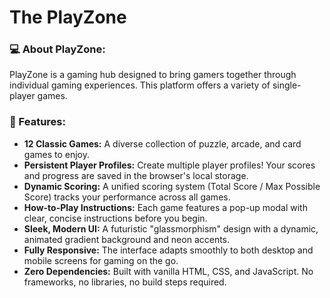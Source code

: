 # The PlayZone

### **💻 About PlayZone:**

PlayZone is a gaming hub designed to bring gamers together through individual gaming experiences. This platform offers a variety of single-player games.

### **🚀 Features**:
- **12 Classic Games:** A diverse collection of puzzle, arcade, and card games to enjoy.
- **Persistent Player Profiles:** Create multiple player profiles! Your scores and progress are saved in the browser's local storage.
- **Dynamic Scoring:** A unified scoring system (Total Score / Max Possible Score) tracks your performance across all games.
- **How-to-Play Instructions:** Each game features a pop-up modal with clear, concise instructions before you begin.
- **Sleek, Modern UI:** A futuristic "glassmorphism" design with a dynamic, animated gradient background and neon accents.
- **Fully Responsive:** The interface adapts smoothly to both desktop and mobile screens for gaming on the go.
- **Zero Dependencies:** Built with vanilla HTML, CSS, and JavaScript. No frameworks, no libraries, no build steps required.
